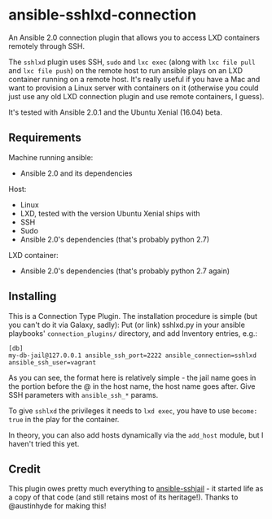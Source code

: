 # ansible-sshlxd-connection

An Ansible 2.0 connection plugin that allows you to access LXD
containers remotely through SSH.

The `sshlxd` plugin uses SSH, `sudo` and `lxc exec` (along with `lxc
file pull` and `lxc file push`) on the remote host to run ansible
plays on an LXD container running on a remote host. It's really useful
if you have a Mac and want to provision a Linux server with containers
on it (otherwise you could just use any old LXD connection plugin and
use remote containers, I guess).

It's tested with Ansible 2.0.1 and the Ubuntu Xenial (16.04) beta.

## Requirements

Machine running ansible:

* Ansible 2.0 and its dependencies

Host:

* Linux
* LXD, tested with the version Ubuntu Xenial ships with
* SSH
* Sudo
* Ansible 2.0's dependencies (that's probably python 2.7)

LXD container:

* Ansible 2.0's dependencies (that's probably python 2.7 again)

## Installing

This is a Connection Type Plugin. The installation procedure is simple
(but you can't do it via Galaxy, sadly): Put (or link) sshlxd.py in
your ansible playbooks' `connection_plugins/` directory, and add
Inventory entries, e.g.:

```
[db]
my-db-jail@127.0.0.1 ansible_ssh_port=2222 ansible_connection=sshlxd ansible_ssh_user=vagrant
```

As you can see, the format here is relatively simple - the jail name
goes in the portion before the @ in the host name, the host name goes
after. Give SSH parameters with `ansible_ssh_*` params.

To give `sshlxd` the privileges it needs to `lxd exec`, you have to
use `become: true` in the play for the container.

In theory, you can also add hosts dynamically via the `add_host`
module, but I haven't tried this yet.

## Credit

This plugin owes pretty much everything to
[ansible-sshjail](https://github.com/austinhyde/ansible-sshjail) - it
started life as a copy of that code (and still retains most of its
heritage!). Thanks to @austinhyde for making this!
